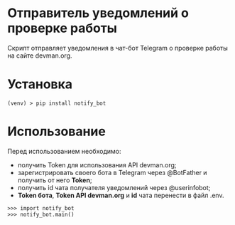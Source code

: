 # Отправитель уведомлений о проверке работы
Скрипт отправляет уведомления в чат-бот Telegram о проверке работы на сайте devman.org.

# Установка
`(venv) > pip install notify_bot`

# Использование
Перед использованием необходимо:
 - получить Token для использования API devman.org;
 - зарегистрировать своего бота в Telegram через @BotFather и получить от него **Token**;
 - получить id чата получателя уведомлений через @userinfobot;
 - **Token бота**, **Token API devman.org** и **id** чата перенести в файл .env.
 ```
>>> import notify_bot
>>> notify_bot.main()

```
 
